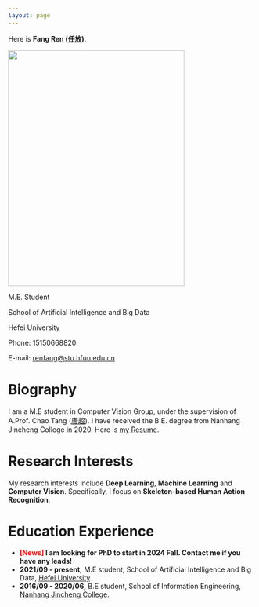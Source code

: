 ```yaml
---
layout: page
---
```


Here is **Fang Ren ([任放](https://renfun.github.io/file/个人简历-合肥学院版.pdf))**.

<img src="renfun.github.io/VALSE2023.jpg" class="floatpic" width="360" height="480">

M.E. Student<br>

School of Artificial Intelligence and Big Data<br>

Hefei University<br>

Phone: 15150668820<br>

E-mail: renfang@stu.hfuu.edu.cn<br>

# Biography

I am a M.E student in Computer Vision Group, under the supervision of A.Prof. Chao Tang ([唐超](https://www.hfuu.edu.cn/_upload/article/files/de/04/05bd4dcb4124b3cfd0f235a58148/c4382693-91d8-46af-b66a-9552f970b946.pdf)). I have received the B.E. degree from Nanhang Jincheng College in 2020. Here is [my Resume](https://renfun.github.io/file/个人简历-合肥学院版.pdf).

# Research Interests

My research interests include **Deep Learning**, **Machine Learning** and **Computer Vision**. Specifically, I focus on **Skeleton-based Human Action Recognition**.

# Education Experience

- **<font color='red'>[News]</font> I am looking for PhD to start in 2024 Fall. Contact me if you have any leads!**
- **2021/09 - present,** M.E student, School of Artificial Intelligence and Big Data, [Hefei University](https://www.hfuu.edu.cn/).
- **2016/09 - 2020/06,** B.E student, School of Information Engineering, [Nanhang Jincheng College](http://jc.nuaa.edu.cn/).
